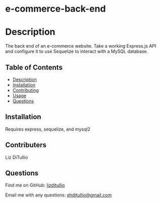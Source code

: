 # e-commerce-back-end


# Description
The back end of an e-commerce website. Take a working Express.js API and configure it to use Sequelize to interact with a MySQL database.


  ## Table of Contents
  - [Description](#description)
  - [Installation](#installation)
  - [Contributing](#contributing)
  - [Usage](#usage)
  - [Questions](#questions)

  ## Installation
Requires express, sequelize, and mysql2

  ## Contributers 
 Liz DiTullio

  ## Questions
  
 Find me on GitHub: [lizditullio](https://github.com/lizditullio)
 
  Email me with any questions: ehditullio@gmail.com
